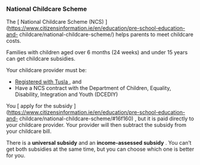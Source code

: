 ###  **National Childcare Scheme**

The [ National Childcare Scheme (NCS)
](https://www.citizensinformation.ie/en/education/pre-school-education-and-
childcare/national-childcare-scheme/) helps parents to meet childcare costs.

Families with children aged over 6 months (24 weeks) and under 15 years can
get childcare subsidies.

Your childcare provider must be:

  * [ Registered with Tusla ](https://www.ncs.gov.ie/en/childcare-search/) , and 
  * Have a NCS contract with the Department of Children, Equality, Disability, Integration and Youth (DCEDIY) 

You [ apply for the subsidy
](https://www.citizensinformation.ie/en/education/pre-school-education-and-
childcare/national-childcare-scheme/#16f160) , but it is paid directly to your
childcare provider. Your provider will then subtract the subsidy from your
childcare bill.

There is a **universal subsidy** and an **income-assessed subsidy** . You
can’t get both subsidies at the same time, but you can choose which one is
better for you.
